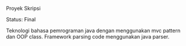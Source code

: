 Proyek Skripsi

Status: Final

Teknologi bahasa pemrograman java dengan menggunakan mvc pattern dan OOP class. Framework parsing code menggunakan java parser. 
